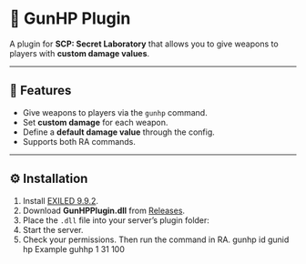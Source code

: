 # 🔫 GunHP Plugin

A plugin for **SCP: Secret Laboratory** that allows you to give weapons to players with **custom damage values**.

---

## 📌 Features
- Give weapons to players via the `gunhp` command.
- Set **custom damage** for each weapon.
- Define a **default damage value** through the config.
- Supports both RA commands.

---

## ⚙️ Installation
1. Install [EXILED 9.9.2](https://github.com/ExMod-Team/EXILED/releases/tag/v9.9.2).
2. Download **GunHPPlugin.dll** from [Releases](./releases).
3. Place the `.dll` file into your server’s plugin folder:
4. Start the server.
5. Check your permissions. Then run the command in RA. gunhp id gunid hp Example guhhp 1 31 100
